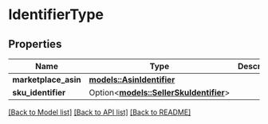 # IdentifierType

## Properties

Name | Type | Description | Notes
------------ | ------------- | ------------- | -------------
**marketplace_asin** | [**models::AsinIdentifier**](ASINIdentifier.md) |  | 
**sku_identifier** | Option<[**models::SellerSkuIdentifier**](SellerSKUIdentifier.md)> |  | [optional]

[[Back to Model list]](../README.md#documentation-for-models) [[Back to API list]](../README.md#documentation-for-api-endpoints) [[Back to README]](../README.md)


